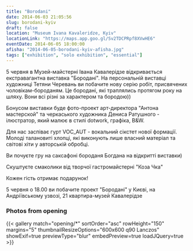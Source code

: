 ```yaml
---
title: "Borodani"
date: 2014-06-03 21:05:56
slug: borodani-kyiv
draft: false
location: "Museum Ivana Kavaleridze, Kyiv"
locationLink: "https://maps.app.goo.gl/Sv2TDCPRpf8XVwHE6"
eventDate: 2014-06-05 18:00:00
afisha: "2014-06-05-borodani-kyiv-afisha.jpg"
tags: ["exhibition", "solo exhibition", "essential"]
---
```


5 червня в Музей-майстерні Івана Кавалерідзе відкривається екстравагантна виставка "Бородані".
На персональній виставці художниці Тетяни Черевань ви побачите нову серію робіт, присвячених чоловікам-бороданям. Це бородані, які траплялись протягом року на шляху. Вони всі різні за характером та бородою))

Бонусом виставки буде фото-проект арт-директора "Антона мастерской"
та черкаського художника Дениса Ратушного - ілюстратор, який малює в стилі dotwork, графіка, B&W.

 Для нас заспіває гурт VOC_AUT - вокальний сікстет нової формації. Молоді талановиті хлопці, які виконують лише власний матеріал та світові хіти у авторській обробці.

Ви почуєте гру на саксафоні бороданя Богдана  на відкритті виставки)

Скуштуєте смаколики від творчої гастромайстерні "Коза Чка"

Кожен гість отримає подарунок! 


5 червня о 18.00 ви побачите проект "Бородані" у Києві, на Андріївському узвозі, 21
квартира-музей Кавалерідзе

### Photos from opening

{{< gallery match="opening/*" sortOrder="asc" rowHeight="150" margins="5" thumbnailResizeOptions="600x600 q90 Lanczos" showExif=true previewType="blur" embedPreview=true loadJQuery=true >}}
